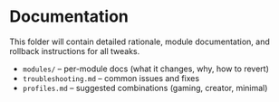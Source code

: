 # Documentation

This folder will contain detailed rationale, module documentation, and rollback instructions for all tweaks.

- `modules/` – per-module docs (what it changes, why, how to revert)
- `troubleshooting.md` – common issues and fixes
- `profiles.md` – suggested combinations (gaming, creator, minimal)